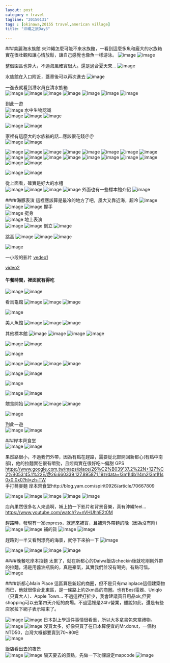 ```yaml
---
layout: post
category : travel 
tagline: "20150131"
tags : [okinawa,20155 travel,american village]
title: "沖繩之旅Day3"

---
```


###美麗海水族館
來沖繩怎麼可能不來水族館，一看到這麼多魚和龐大的水族箱實在很壯觀和讓心情放鬆，讓自己感覺也像魚一樣游泳。
![image](https://farm8.staticflickr.com/7343/16283466757_d25be803cd_b.jpg)
![image](https://farm8.staticflickr.com/7380/15849281913_30ffce2a91_b.jpg)

整個園區也算大，不過海風確實很大。還是適合夏天來...
![image](https://farm8.staticflickr.com/7301/16281934070_89003ce59b_b.jpg)

水族館在入口附近，蓋章後可以再次進去
![image](https://farm8.staticflickr.com/7321/16469469835_2420d3f452_b.jpg)

一進去就看到潛水員在清水族箱  
![image](https://farm8.staticflickr.com/7403/16283476377_646ef34d5d_b.jpg)
![image](https://farm9.staticflickr.com/8630/16281941610_a2aa37866f_b.jpg)
![image](https://farm8.staticflickr.com/7285/16283129699_88c34be287_b.jpg)
![image](https://farm9.staticflickr.com/8650/15846858544_38e79bb81b_b.jpg)
![image](https://farm8.staticflickr.com/7322/16281690298_de09e6c2ed_b.jpg)
![image](https://farm8.staticflickr.com/7342/16469409215_03c2cd834e_b.jpg)
![image](https://farm8.staticflickr.com/7339/16283527667_efced0e9a9_b.jpg)

到此一遊  
![image](https://farm8.staticflickr.com/7309/16283493557_b5a10dbb8d_b.jpg)
水中生物認識  
![image](https://farm8.staticflickr.com/7288/16283500107_f1854305e1_b.jpg)
![image](https://farm8.staticflickr.com/7366/15849325253_7ab1b102b7_b.jpg)
![image](https://farm8.staticflickr.com/7403/16281713598_517f8df08a_b.jpg)

![image](https://farm9.staticflickr.com/8619/16467685961_1304222809_b.jpg)
![image](https://farm8.staticflickr.com/7405/15846907714_40d7e9b44e_b.jpg)

家裡有這麼大的水族箱的話...應該很花錢＠＠  
![image](https://farm8.staticflickr.com/7307/16283191939_f2f3f23c35_b.jpg)
![image](https://farm8.staticflickr.com/7359/15846919264_c26491bf3e_b.jpg)

![image](https://farm8.staticflickr.com/7456/16469438975_31755b5728_b.jpg)
![image](https://farm9.staticflickr.com/8610/16443441216_9c0c8628b0_b.jpg)
![image](https://farm8.staticflickr.com/7451/16283203719_00b72c7df5_b.jpg)
![image](https://farm8.staticflickr.com/7400/16282025860_a3dc4b9bc7_b.jpg)
![image](https://farm9.staticflickr.com/8670/16467720271_3c6f46dc94_b.jpg)
![image](https://farm8.staticflickr.com/7319/16467724681_71c365b903_b.jpg)
![image](https://farm9.staticflickr.com/8562/16283578287_4a2f57c9fb_b.jpg)
![image](https://farm8.staticflickr.com/7439/16467793471_6bcd8441d9_b.jpg)
![image](https://farm8.staticflickr.com/7365/16467796531_819dc882e0_b.jpg)
![image](https://farm8.staticflickr.com/7317/16469538265_4b8aac238c_b.jpg)
![image](https://farm8.staticflickr.com/7444/16469544385_355c6104bb_b.jpg)
![image](https://farm8.staticflickr.com/7313/15849472013_65dde73219_b.jpg)
![image](https://farm9.staticflickr.com/8587/16283307719_5826a0251e_b.jpg)
![image](https://farm8.staticflickr.com/7321/16283314089_989052d09f_b.jpg)
![image](https://farm8.staticflickr.com/7425/16469561355_ebe35d22a0_b.jpg)
![image](https://farm9.staticflickr.com/8650/16468616252_3f417f79a3_b.jpg)
![image](https://farm9.staticflickr.com/8646/15847054154_c531cef256_b.jpg)
![image](https://farm8.staticflickr.com/7364/16469581865_b20b946a33_b.jpg)

![image](https://farm8.staticflickr.com/7286/16320019957_3ef0ded46c_b.jpg)
![image](https://farm8.staticflickr.com/7324/16469709085_0a1f8811b0_b.jpg)

從上面看，確實是好大的水槽  
![image](https://farm8.staticflickr.com/7354/16443713426_7f3014683c_b.jpg)
![image](https://farm9.staticflickr.com/8662/16283473999_2dc1f38dfe_b.jpg)
![image](https://farm8.staticflickr.com/7325/15849647873_53b7a0c737_b.jpg)
![image](https://farm8.staticflickr.com/7286/16282300000_edac33d4bb_b.jpg)
外面也有一些標本館介紹
![image](https://farm9.staticflickr.com/8616/15885781913_867365687d_b.jpg)

####海豚表演
這裡應該算是最冷的地方了吧，風大又靠近海，超冷
![image](https://farm8.staticflickr.com/7379/15847216974_ab4f3d1831_b.jpg)
![image](https://farm9.staticflickr.com/8575/16282048208_1fc7bd2da4_b.jpg)
![image](https://farm8.staticflickr.com/7454/16443745366_ab90e66285_b.jpg)
握手  
![image](https://farm8.staticflickr.com/7427/15849669953_ec33f4384a_b.jpg)
挺身  
![image](https://farm8.staticflickr.com/7380/16443749276_ca584f053c_b.jpg)
地上表演  
![image](https://farm8.staticflickr.com/7284/15849673403_55844cd481_b.jpg)
![image](https://farm8.staticflickr.com/7350/16469752625_243da9a1d0_b.jpg)
倒立
![image](https://farm8.staticflickr.com/7389/15849685823_c7147d704a_b.jpg)

跳高
![image](https://farm8.staticflickr.com/7398/16283889267_526cb72b0c_b.jpg)
![image](https://farm8.staticflickr.com/7349/16282097988_2ed74448b5_b.jpg)
![image](https://farm8.staticflickr.com/7421/15849725023_2e760760f7_b.jpg)

![image](https://farm8.staticflickr.com/7401/16282119488_50d47ba8c0_b.jpg)

一小段的影片
[vedeo1](https://www.youtube.com/watch?v=rZQpW2Uv7Ys)

[video2](https://www.youtube.com/watch?v=xOIkEsdtibs)



#### 午餐時間，裡面就有得吃
![image](https://farm9.staticflickr.com/8660/16443820326_cc68b2c586_b.jpg)
![image](https://farm9.staticflickr.com/8641/16468085281_7ccb64a748_b.jpg)

看烏龜館
![image](https://farm8.staticflickr.com/7411/16468880352_7337172601_b.jpg)
![image](https://farm8.staticflickr.com/7405/16282467229_18558a3de7_b.jpg)
![image](https://farm9.staticflickr.com/8566/16468709565_77dc83d2d7_b.jpg)

![image](https://farm9.staticflickr.com/8578/16282476219_ef78b14218_b.jpg)

美人魚館
![image](https://farm9.staticflickr.com/8607/16282479059_b2be3c4e4e_b.jpg)
![image](https://farm8.staticflickr.com/7455/16282481509_6d833a6cec_b.jpg)
![image](https://farm8.staticflickr.com/7416/15846216834_26266f0f3e_b.jpg)


其他標本館
![image](https://farm9.staticflickr.com/8584/16282491209_a0db0cf5cf_b.jpg)
![image](https://farm9.staticflickr.com/8614/16468734965_3652418a4f_b.jpg)
![image](https://farm8.staticflickr.com/7293/16467000471_361b96b83f_b.jpg)
![image](https://farm9.staticflickr.com/8596/16468745245_51063be79a_b.jpg)


![image](https://farm8.staticflickr.com/7407/16281062278_4035d0499b_b.jpg)
![image](https://farm9.staticflickr.com/8623/15848685903_050bc0f65b_b.jpg)

![image](https://farm8.staticflickr.com/7455/16467819092_c7c8119c11_b.jpg)

![image](https://farm9.staticflickr.com/8591/16467031161_880081664d_b.jpg)
![image](https://farm8.staticflickr.com/7448/16467828802_b81958213f_b.jpg)
![image](https://farm8.staticflickr.com/7409/16282895067_eaf12a00fd_b.jpg)
![image](https://farm8.staticflickr.com/7436/16468779345_febd6fceb5_b.jpg)



![image](https://farm8.staticflickr.com/7397/16281109978_5004a9d06a_b.jpg)
![image](https://farm8.staticflickr.com/7332/16467862832_f0c6b9f4c8_b.jpg)

![image](https://farm8.staticflickr.com/7399/16282582139_10cf771c1a_b.jpg)

![image](https://farm8.staticflickr.com/7438/16505931225_f524022f7f_b.jpg**)
![image](https://farm9.staticflickr.com/8673/16282954107_4ece9e8bda_b.jpg)



餵食開始
![image](https://farm8.staticflickr.com/7460/16281418120_6efbc881d6_b.jpg)
![image](https://farm9.staticflickr.com/8589/16281423150_658a25f8da_b.jpg)
![image](https://farm8.staticflickr.com/7399/16467113521_fec7fa96d2_b.jpg)

![image](https://farm8.staticflickr.com/7342/16467123521_38e43f2769_b.jpg)

到此一遊  
![image](https://farm8.staticflickr.com/7453/15846354844_fe7fa3554f_b.jpg)
![image](https://farm8.staticflickr.com/7404/15848861673_7757a5e39e_b.jpg)


###岸本齊食堂  
![image](https://farm8.staticflickr.com/7317/15883372754_2bc589c715_b.jpg)
![image](https://farm8.staticflickr.com/7434/15846429294_626cc1e54e_b.jpg)

果然路很小，不過我們外帶，因為有點在趕路，需要從北部開回新都心(有點中南部)，他的拉麵實在很有嚼勁，且焢肉實在很好吃～偏甜
GPS  
https://www.google.com.tw/maps/place/26%C2%B039'37.2%22N+127%C2%B053'45.1%22E/@26.660339,127.895871,19z/data=!3m1!4b1!4m2!3m1!1s0x0:0x0?hl=zh-TW  
手打蕎麥麵 岸本齊食堂http://blog.yam.com/spirit0926/article/70667809  

![image](https://farm8.staticflickr.com/7399/16468004122_8c78790e93_b.jpg)
![image](https://farm8.staticflickr.com/7297/15848879693_cc8b413c2f_b.jpg)
![image](https://farm8.staticflickr.com/7455/15846439724_1ea570b9dc_b.jpg)
![image](https://farm9.staticflickr.com/8646/16442977166_99b9de3145_b.jpg)
![image](https://farm8.staticflickr.com/7341/16443009356_da8a62e063_b.jpg)

店內果然很多名人來過啊，補上拍一下影片和背景音樂，真有沖繩feel...
https://www.youtube.com/watch?v=nVHUhhE2t0M


趕路時，發現有一家express，就進來補貨，且補齊外帶麵的晚（因為沒有附）
![image](https://farm9.staticflickr.com/8648/16282810269_520cbc508e_b.jpg)
![image](https://farm8.staticflickr.com/7428/16281654360_f9dd38acff_b.jpg)
補的貨
![image](https://farm9.staticflickr.com/8570/16504214121_b21ea14e0c_b.jpg)
![image](https://farm9.staticflickr.com/8644/16504220731_5c98283caf_b.jpg)

趕路到一半又看到漂亮的海景，就停下來拍一下
![image](https://farm8.staticflickr.com/7458/16281879350_dd9729fd37_b.jpg)

![image](https://farm8.staticflickr.com/7333/15846798774_d9f88cf1eb_b.jpg)
![image](https://farm8.staticflickr.com/7394/16467582901_cfdab61a7f_b.jpg)
![image](https://farm9.staticflickr.com/8664/16281895600_42c5e2cbe1_b.jpg)
![image](https://farm8.staticflickr.com/7292/15883399044_eb533df521_b.jpg)

####晚餐吃岸本拉麵
太累了，就在新都心的Daiwa飯店checkin後就吃剛剛外帶的拉麵，湯是用醬油瓶裝的，真是豪氣，其實我們並沒有喝完。有點可惜。
![image](https://farm8.staticflickr.com/7425/16504950362_b727fec43b_b.jpg)


####新都心Main Place
這區算是新起的商圈，但不是只有mainplace這個建築物而已，他就很像台北東區，是一條路上約2km長的商圈。也有Best電器、Uniqlo（只賣大人）、Apple Town...
不過這裡打折少，我會建議買日用品ok,但要shopping可以去第四天介紹的商場。不過這裡是24hr營業，雖說如此，還是有些店家拉下網子表示結束了。

![image](https://farm8.staticflickr.com/7299/16281645248_b1a88d7f75_b.jpg)
![image](https://farm8.staticflickr.com/7364/16467604501_cb900c6371_b.jpg)
日本對上學這件事情很看重，所以大多拿書包來當禮物。  
![image](https://farm8.staticflickr.com/7347/16504243661_13d3b0926a_b.jpg)
![image](https://farm8.staticflickr.com/7398/16318517370_4708b1eaec_b.jpg)
沒買太多，好像只買了在日本算便宜的Mr.donut，一個約NTD50，台灣大概都要賣到70~80吧  
![image](https://farm9.staticflickr.com/8675/16469342325_6fdd354034_b.jpg)

飯店看出去的夜景  
![image](https://farm9.staticflickr.com/8657/16283460627_99ccdac698_b.jpg)
![image](https://farm9.staticflickr.com/8595/15885825183_9f0769ef47_b.jpg)
隔天要去的景點，先做一下功課設定mapcode
![image](https://farm9.staticflickr.com/8627/16318525480_f8a80f3e7e_b.jpg)



